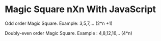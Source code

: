 # Magic Square nXn With JavaScript
Odd order Magic Square. 
  Example: 3,5,7,… (2*n +1)

Doubly-even order Magic Square.
  Example : 4,8,12,16,.. (4*n)
